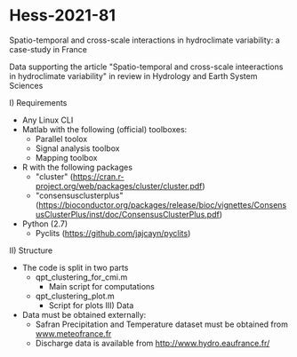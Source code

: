 # Hess-2021-81
Spatio-temporal and cross-scale interactions in hydroclimate variability: a case-study in France

Data supporting the article "Spatio-temporal and cross-scale inteeractions in hydroclimate variability" in review in Hydrology and Earth System Sciences

I) Requirements
  - Any Linux CLI
  - Matlab with the following (official) toolboxes:
      - Parallel toolox
      - Signal analysis toolbox
      - Mapping toolbox
  - R with the following packages
      - "cluster" (https://cran.r-project.org/web/packages/cluster/cluster.pdf)
      - "consensusclusterplus" (https://bioconductor.org/packages/release/bioc/vignettes/ConsensusClusterPlus/inst/doc/ConsensusClusterPlus.pdf)
  - Python (2.7)
      - Pyclits (https://github.com/jajcayn/pyclits)
      
  
      
II) Structure
  - The code is split in two parts
      - qpt_clustering_for_cmi.m 
        - Main script for computations
      - qpt_clustering_plot.m
        - Script for plots
III) Data
  - Data must be obtained externally:
    -  Safran Precipitation and Temperature dataset must be obtained from www.meteofrance.fr
    -  Discharge data is available from http://www.hydro.eaufrance.fr/


        
        

